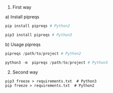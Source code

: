 1. First way

a) Install pipreqs

```python
pip install pipreqs # Python2
```

```python
pip3 install pipreqs # Python3
```

b) Usage pipreqs

```python
pipreqs /path/to/project # Python2
```

```python
python3 -m  pipreqs /path/to/project # Python3
```

2. Second way

```
pip3 freeze > requirements.txt  # Python3
pip freeze > requirements.txt  # Python2
```
